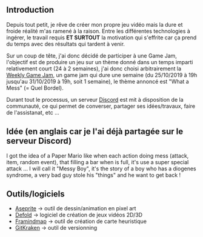 ## Introduction
Depuis tout petit, je rêve de créer mon propre jeu vidéo mais la dure et froide réalité m'as ramené à la raison.
Entre les différentes technologies à ingérer, le travail requis **ET SURTOUT** la motivation qui s'effrite car ça prend du temps avec des résultats qui tardent à venir.

Sur un coup de tête, j'ai donc décidé de participer à une Game Jam, l'objectif est de produire un jeu sur un thème donné dans un temps imparti relativement court (24 à 2 semaines), j'ai donc choisi arbitrairement la [Weekly Game Jam](https://itch.io/jam/weekly-game-jam-120), un game jam qui dure une semaine (du 25/10/2019 à 19h jusqu'au 31/10/2019 à 19h, soit 1 semaine), le thème annoncé est "What a Mess" (= Quel Bordel).

Durant tout le processus, un serveur [Discord](https://discord.gg/ZJcEPCq) est mit à disposition de la communauté, ce qui permet de converser, partager ses idées/travaux, faire de l'assistanat, etc ...

## Idée (en anglais car je l'ai déjà partagée sur le serveur Discord)
I got the idea of a Paper Mario like when each action doing mess (attack, item, random event), that filling a bar when is full, it's use a super special attack ...
I will call it "Messy Boy", it's the story of a boy who has a diogenes syndrome, a very bad guy stole his "things" and he want to get back !

## Outils/logiciels
* [Aseprite](https://www.aseprite.org/) -> outil de dessin/animation en pixel art
* [Defold](https://defold.com/) -> logiciel de création de jeux vidéos 2D/3D
* [Framindmap](https://framindmap.org/mindmaps) -> outil de création de carte heuristique
* [GitKraken](https://www.gitkraken.com/) -> outil de versionning